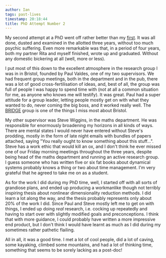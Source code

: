 ```yaml
---
author: Ian
tags: past-lives
timestamp: 20:18:44
title: PhD Attempt Number 2
---
```

My second attempt at a PhD went off rather better than my
[first](http://www.skybluetrades.net/posts/2012/02/04/oxford-phd-time.html).
It was all done, dusted and examined in the allotted three years,
without too much psychic suffering.  Even more remarkable was that, in
a period of four years, both my partner Rita and myself finished,
wrote up and graduated.  Without any domestic bickering at all (well,
more or less).

I put most of this down to the excellent atmosphere in the research
group I was in in Bristol, founded by Paul Valdes, one of my two
supervisors.  We had frequent group meetings, both in the department
and in the pub, there was a lot of good cross-fertilisation of ideas,
and, best of all, the group was full of people I was happy to spend
time with (not at all a common situation for me, as anyone who knows
me will testify).  It was great.  Paul had a super attitude for a
group leader, letting people mostly get on with what they wanted to
do, never coming the big boss, and it worked really well.  The
[BRIDGE](http://www.bridge.bris.ac.uk/about) group is one of the
things I miss most about Bristol.

My other supervisor was Steve Wiggins, in the maths department.  He
was responsible for enormously broadening my horizons in all kinds of
ways.  There are mental states I would never have entered without
Steve's prodding, mostly in the form of late night emails with bundles
of papers attached, saying "You really ought to know something
about this stuff...".  Steve has a work ethic that would kill an ox,
and I don't think he ever missed one of our Friday morning meetings
throughout the three years, despite being head of the maths
department and running an active research group.  I guess someone who
has written five or six fat books about dynamical systems probably
knows a thing or two about time management.  I'm very grateful that he
agreed to take me on as a student.

As for the work I did during my PhD time, well, I started off with all
sorts of grandiose plans, and ended up producing a workmanlike though
not terribly inspiring thesis about nonlinear dimensionality reduction
methods.  I did learn a lot along the way, and the thesis probably
represents only about 20% of the work I did.  Since Paul and Steve
mostly left me to get on with things, I ended up doing *real*
research, i.e. cocking up repeatedly and having to start over with
slightly modified goals and preconceptions.  I think that with more
guidance, I could probably have written a more impressive end product,
but I don't think I would have learnt as much as I did during my
sometimes rather pathetic flailing.

All in all, it was a good time.  I met a lot of cool people, did a lot
of caving, some kayaking, climbed some mountains, and had a lot of
thinking time, something that seems to be sorely lacking as a
post-doc!
